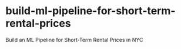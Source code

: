 # build-ml-pipeline-for-short-term-rental-prices
Build an ML Pipeline for Short-Term Rental Prices in NYC
